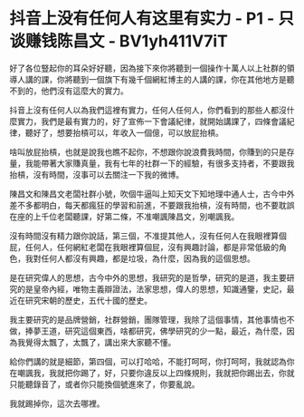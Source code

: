 # 抖音上没有任何人有这里有实力 - P1 - 只谈赚钱陈昌文 - BV1yh411V7iT

好了各位豎起你的耳朵好好聽，因為接下來你將聽到一個操作十萬人以上社群的領導人講的課，你將聽到一個旗下有幾千個網紅博主的人講的課，你在其他地方是聽不到的，他們沒有這麼大的實力。

抖音上沒有任何人以為我們這裡有實力，任何人任何人，你們看到的那些人都沒什麼實力，我們是最有實力的，好了宣佈一下會議紀律，就開始講課了，四條會議紀律，聽好了，想要抬槓可以，年收入一個億，可以放屁抬槓。

啥叫放屁抬槓，也就是說我也瞧不起你，不想跟你說浪費我時間，你賺到的只是存量，我能帶著大家賺真量，我有七年的社群一下的經驗，有很多支持者，不要跟我抬槓，沒有時間，沒事可以去關注一下我的微博。

陳昌文和陳昌文老闆社群小號，吹個牛逼叫上知天文下知地理中通人士，古今中外差不多都明白，每天都瘋狂的學習和前進，不要跟我抬槓，沒有時間，也不要耽誤在座的上千位老闆聽課，好第二條，不准嘲諷陳昌文，別嘲諷我。

沒有時間沒有精力跟你說話，第三個，不准提其他人，沒有任何人在我眼裡算個屁，任何人，任何網紅老闆在我眼裡算個屁，沒有興趣討論，都是非常低級的角色，我對任何人都沒有興趣，都是垃圾，為什麼，因為我的這個思想。

是在研究偉人的思想，古今中外的思想，我研究的是哲學，研究的是道，我主要研究的是皇帝內經，唯物主義辯證法，法家思想，偉人的思想，知識通鑒，史記，最近在研究宋朝的歷史，五代十國的歷史。

我主要研究的是品牌營銷，社群營銷，團隊管理，我除了這個事情，其他事情也不做，捧夢王道，研究這個東西，啥都研究，佛學研究的少一點，最近，為什麼，因為我覺得太飄了，太飄了，講出來大家聽不懂。

給你們講的就是細節，第四個，可以打哈哈，不能打呵呵，你打呵呵，我就認為你在嘲諷我，我就把你踢了，好，只要你違反以上四條規則，我就把你踢出去，你就只能聽錄音了，或者你只能換個號進來了，你要亂說。

我就踢掉你，這次去哪裡。